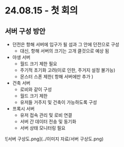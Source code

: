# 24.08.15 - 첫 회의
## 서버 구성 방안
- 던전은 항해 서버에 입구가 될 섬과 그 안에 던전으로 구성
  - 대신, 항해 서버의 크기는 고개 클것으로 예상 됨
- 야생 서버
  - 월드 크기 제한 필요
  - 주기적 초기화 고려(이로 인한, 주거지 설정 불가능)
  - 몬스터 스폰 제한( 항해 서버에만 추가 )
- 건축 서버
  - 로비와 같이 구성
  - 월드 크기 제한
  - 유저들 거주지 및 건축이 가능하도록 구성
- 프록시 서버
  - 유저 접속 관리 및 로비 연결
  - 서버 간 데이터 전송 및 동기화
  - 서버 상태 모니터링 필요
  
![서버 구상도.png](../이미지 자료/서버 구상도.png)